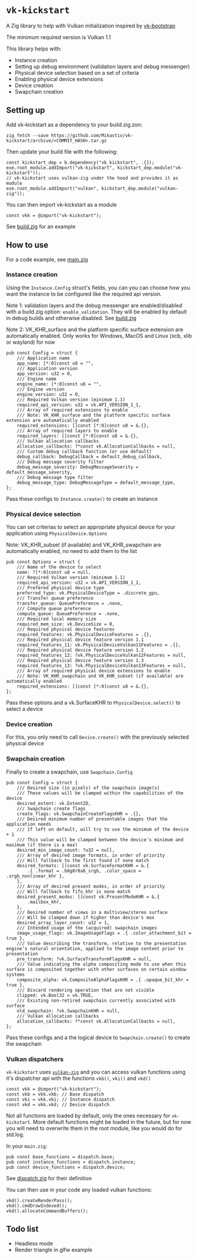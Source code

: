 # `vk-kickstart`

A Zig library to help with Vulkan initialization inspired by [vk-bootstrap](https://github.com/charles-lunarg/vk-bootstrap)

The minimum required version is Vulkan 1.1

This library helps with:
- Instance creation
- Setting up debug environment (validation layers and debug messenger)
- Physical device selection based on a set of criteria
- Enabling physical device extensions
- Device creation
- Swapchain creation

## Setting up

Add vk-kickstart as a dependency to your build.zig.zon:
```
zig fetch --save https://github.com/Mikastiv/vk-kickstart/archive/<COMMIT_HASH>.tar.gz
```

Then update your build file with the following:
```zig
const kickstart_dep = b.dependency("vk_kickstart", .{});
exe.root_module.addImport("vk-kickstart", kickstart_dep.module("vk-kickstart"));
// vk-kickstart uses vulkan-zig under the hood and provides it as module
exe.root_module.addImport("vulkan", kickstart_dep.module("vulkan-zig"));
```

You can then import vk-kickstart as a module
```zig
const vkk = @import("vk-kickstart");
```

See [build.zig](examples/glfw/build.zig) for an example

## How to use

For a code example, see [main.zig](examples/glfw/src/main.zig)

### Instance creation

Using the `Instance.Config` struct's fields, you can you can choose how you want the instance to be configured like the required api version.

Note 1: validation layers and the debug messenger are enabled/disabled with a build.zig option: `enable_validation`. They will be enabled by default in debug builds and otherwise disabled. See [build.zig](examples/glfw/build.zig)

Note 2: VK_KHR_surface and the platform specific surface extension are automatically enabled. Only works for Windows, MacOS and Linux (xcb, xlib or wayland) for now

```zig
pub const Config = struct {
    /// Application name
    app_name: [*:0]const u8 = "",
    /// Application version
    app_version: u32 = 0,
    /// Engine name
    engine_name: [*:0]const u8 = "",
    /// Engine version
    engine_version: u32 = 0,
    /// Required Vulkan version (minimum 1.1)
    required_api_version: u32 = vk.API_VERSION_1_1,
    /// Array of required extensions to enable
    /// Note: VK_KHR_surface and the platform specific surface extension are automatically enabled
    required_extensions: []const [*:0]const u8 = &.{},
    /// Array of required layers to enable
    required_layers: []const [*:0]const u8 = &.{},
    /// Vulkan allocation callbacks
    allocation_callbacks: ?*const vk.AllocationCallbacks = null,
    /// Custom debug callback function (or use default)
    debug_callback: DebugCallback = default_debug_callback,
    /// Debug message severity filter
    debug_message_severity: DebugMessageSeverity = default_message_severity,
    /// Debug message type filter
    debug_message_type: DebugMessageType = default_message_type,
};
```

Pass these configs to `Instance.create()` to create an instance

### Physical device selection

You can set criterias to select an appropriate physical device for your application using `PhysicalDevice.Options`

Note: VK_KHR_subset (if available) and VK_KHR_swapchain are automatically enabled, no need to add them to the list

```zig
pub const Options = struct {
    /// Name of the device to select
    name: ?[*:0]const u8 = null,
    /// Required Vulkan version (minimum 1.1)
    required_api_version: u32 = vk.API_VERSION_1_1,
    /// Prefered physical device type
    preferred_type: vk.PhysicalDeviceType = .discrete_gpu,
    /// Transfer queue preference
    transfer_queue: QueuePreference = .none,
    /// Compute queue preference
    compute_queue: QueuePreference = .none,
    /// Required local memory size
    required_mem_size: vk.DeviceSize = 0,
    /// Required physical device features
    required_features: vk.PhysicalDeviceFeatures = .{},
    /// Required physical device feature version 1.1
    required_features_11: vk.PhysicalDeviceVulkan11Features = .{},
    /// Required physical device feature version 1.2
    required_features_12: ?vk.PhysicalDeviceVulkan12Features = null,
    /// Required physical device feature version 1.3
    required_features_13: ?vk.PhysicalDeviceVulkan13Features = null,
    /// Array of required physical device extensions to enable
    /// Note: VK_KHR_swapchain and VK_KHR_subset (if available) are automatically enabled
    required_extensions: []const [*:0]const u8 = &.{},
};
```

Pass these options and a vk.SurfaceKHR to `PhysicalDevice.select()` to select a device

### Device creation

For this, you only need to call `Device.create()` with the previously selected physical device

### Swapchain creation

Finally to create a swapchain, use `Swapchain.Config`

```zig
pub const Config = struct {
    /// Desired size (in pixels) of the swapchain image(s)
    /// These values will be clamped within the capabilities of the device
    desired_extent: vk.Extent2D,
    /// Swapchain create flags
    create_flags: vk.SwapchainCreateFlagsKHR = .{},
    /// Desired minimum number of presentable images that the application needs
    /// If left on default, will try to use the minimum of the device + 1
    /// This value will be clamped between the device's minimum and maximum (if there is a max)
    desired_min_image_count: ?u32 = null,
    /// Array of desired image formats, in order of priority
    /// Will fallback to the first found if none match
    desired_formats: []const vk.SurfaceFormatKHR = &.{
        .{ .format = .b8g8r8a8_srgb, .color_space = .srgb_nonlinear_khr },
    },
    /// Array of desired present modes, in order of priority
    /// Will fallback to fifo_khr is none match
    desired_present_modes: []const vk.PresentModeKHR = &.{
        .mailbox_khr,
    },
    /// Desired number of views in a multiview/stereo surface
    /// Will be clamped down if higher than device's max
    desired_array_layer_count: u32 = 1,
    /// Intended usage of the (acquired) swapchain images
    image_usage_flags: vk.ImageUsageFlags = .{ .color_attachment_bit = true },
    /// Value describing the transform, relative to the presentation engine’s natural orientation, applied to the image content prior to presentation
    pre_transform: ?vk.SurfaceTransformFlagsKHR = null,
    /// Value indicating the alpha compositing mode to use when this surface is composited together with other surfaces on certain window systems
    composite_alpha: vk.CompositeAlphaFlagsKHR = .{ .opaque_bit_khr = true },
    /// Discard rendering operation that are not visible
    clipped: vk.Bool32 = vk.TRUE,
    /// Existing non-retired swapchain currently associated with surface
    old_swapchain: ?vk.SwapchainKHR = null,
    /// Vulkan allocation callbacks
    allocation_callbacks: ?*const vk.AllocationCallbacks = null,
};
```

Pass these configs and a the logical device to `Swapchain.create()` to create the swapchain

### Vulkan dispatchers

`vk-kickstart` uses [`vulkan-zig`](https://github.com/Snektron/vulkan-zig) and you can access vulkan functions using it's dispatcher api with the functions `vkb()`, `vki()` and `vkd()`

```zig
const vkk = @import("vk-kickstart");
const vkb = vkk.vkb; // Base dispatch
const vki = vkk.vki; // Instance dispatch
const vkd = vkk.vkd; // Device dispatch
```

Not all functions are loaded by default, only the ones necessary for `vk-kickstart`. More default functions might be loaded in the future, but for now you will need to overwrite them in the root module, like you would do for std.log.

In your `main.zig`:
```zig
pub const base_functions = dispatch.base;
pub const instance_functions = dispatch.instance;
pub const device_functions = dispatch.device;
```

See [dispatch.zig](examples/glfw/src/dispatch.zig) for their definition

You can then use in your code any loaded vulkan functions:
```zig
vkd().createRenderPass();
vkd().cmdDrawIndexed();
vkd().allocateCommandBuffers();
```

## Todo list
- Headless mode
- Render triangle in glfw example
